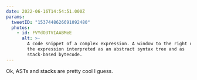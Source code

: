 ```yaml
---
date: 2022-06-16T14:54:51.000Z
params:
  tweetID: "1537448626691092480"
  photos:
    - id: FVYdO3TVIAABMeE
      alt: >-
        A code snippet of a complex expression. A window to the right displays
        the expression interpreted as an abstract syntax tree and as
        stack-based bytecode.
---
```


Ok, ASTs and stacks are pretty cool I guess.
